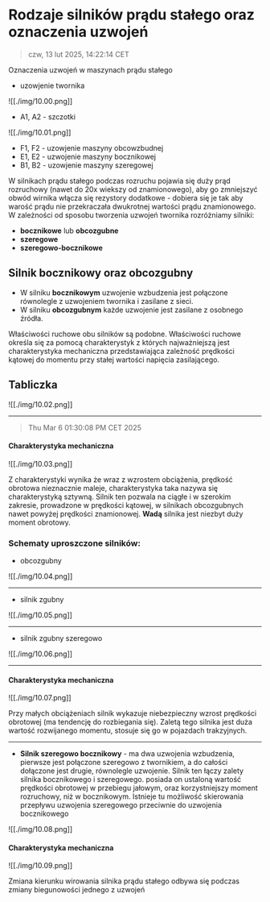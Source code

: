 # Rodzaje silników prądu stałego oraz oznaczenia uzwojeń

> czw, 13 lut 2025, 14:22:14 CET

Oznaczenia uzwojeń w maszynach prądu stałego
- uzowjenie twornika

![[./img/10.00.png]]

- A1, A2 - szczotki

![[./img/10.01.png]]

- F1, F2 - uzowjenie maszyny obcowzbudnej
- E1, E2 - uzwojenie maszyny bocznikowej
- B1, B2 - uzowjenie maszyny szeregowej

W silnikach prądu stałego podczas rozruchu pojawia się duży prąd rozruchowy (nawet do 20x wiekszy od znamionowego), aby go zmniejszyć obwód wirnika włącza się rezystory dodatkowe - dobiera się je tak aby warość prądu nie przekraczała dwukrotnej wartości prądu znamionowego. W zależności od sposobu tworzenia uzwojeń twornika rozróżniamy silniki:
- **bocznikowe** lub **obcozgubne**
- **szeregowe**
- **szeregowo-bocznikowe**

## Silnik bocznikowy oraz obcozgubny

- W silniku **bocznikowym** uzwojenie wzbudzenia jest połączone równolegle z uzwojeniem twornika i zasilane z sieci.
- W silniku **obcozgubnym** każde uzwojenie jest zasilane z osobnego źródła.

Właściwości ruchowe obu silników są podobne. Właściwości ruchowe określa się za pomocą charakterystyk z których najważniejszą jest charakterystyka mechaniczna przedstawiająca zależność prędkości kątowej do momentu przy stałej wartości napięcia zasilającego.

## Tabliczka

![[./img/10.02.png]]

---

> Thu Mar  6 01:30:08 PM CET 2025

#### Charakterystyka mechaniczna

![[./img/10.03.png]]

Z charakterystyki wynika że wraz z wzrostem obciążenia, prędkość obrotowa nieznacznie maleje, charakterystyka taka nazywa się charakterystyką sztywną. Silnik ten pozwala na ciągłe i w szerokim zakresie, prowadzone w prędkości kątowej, w silnikach obcozgubnych nawet powyżej prędkości znamionowej. **Wadą** silnika jest niezbyt duży moment obrotowy.

### Schematy uproszczone silników:

- obcozgubny

![[./img/10.04.png]]

---

- silnik zgubny

![[./img/10.05.png]]

---

- silnik zgubny szeregowo

![[./img/10.06.png]]

---

#### Charakterystyka mechaniczna

![[./img/10.07.png]]

Przy małych obciążeniach silnik wykazuje niebezpieczny wzrost prędkości obrotowej (ma tendencję do rozbiegania się). Zaletą tego silnika jest duża wartość rozwijanego momentu, stosuje się go w pojazdach trakzyjnych.

---

- **Silnik szeregowo bocznikowy** - ma dwa uzwojenia wzbudzenia,  pierwsze jest połączone szeregowo z twornikiem, a do całości dołączone jest drugie, równolegle uzwojenie. Silnik ten łączy zalety silnika bocznikowego i szeregowego. posiada on ustaloną wartość prędkości obrotowej w przebiegu jałowym, oraz korzystniejszy moment rozruchowy, niż w bocznikowym. Istnieje tu możliwość skierowania przepływu uzwojenia szeregowego przeciwnie do uzwojenia bocznikowego

![[./img/10.08.png]]

#### Charakterystyka mechaniczna

![[./img/10.09.png]]

Zmiana kierunku wirowania silnika prądu stałego odbywa się podczas zmiany biegunowości jednego z uzwojeń
